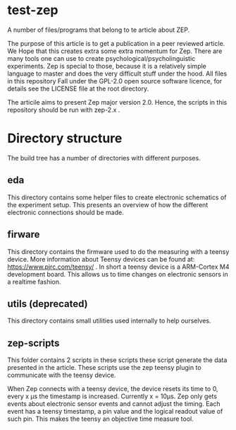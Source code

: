 # test-zep
A number of files/programs that belong to te article about ZEP.

The purpose of this article is to get a publication in a peer reviewed article. We 
Hope that this creates extra some extra momentum for Zep. There are many tools
one can use to create psychological/psycholinguistic experiments. Zep is special
to those, because it is a relatively simple language to master and does the very
difficult stuff under the hood. All files in this repository Fall under the GPL-2.0
open source software licence, for details see the LICENSE file at the root directory.

The articile aims to present Zep major version 2.0. Hence, the scripts in this repository
should be run with zep-2.x .

# Directory structure
The build tree has a number of directories with different purposes.
## eda
This directory contains some helper files to create electronic schematics of the
experiment setup. This presents an overview of how the different electronic connections
should be made.
## firware
This directory contains the firmware used to do the measuring with a teensy device. More
information about Teensy devices can be found at: https://www.pjrc.com/teensy/ . In short
a teensy device is a ARM-Cortex M4 development board. This allows us to time changes on
electronic sensors in a realtime fashion.
## utils (deprecated)
This directory contains small utilities used internally to help ourselves.
## zep-scripts
This folder contains 2 scripts in these scripts these script generate the data presented in
the article. These scripts use the zep teensy plugin to communicate with the teensy device.

When Zep connects with a teensy device, the device resets its time to 0, every x µs the timestamp
is increased. Currently x = 10µs. Zep only gets events about electronic sensor events and
cannot adjust the timing. Each event has a teensy timestamp, a pin value and the logical readout
value of such pin. This makes the teensy an objective time measure tool.
